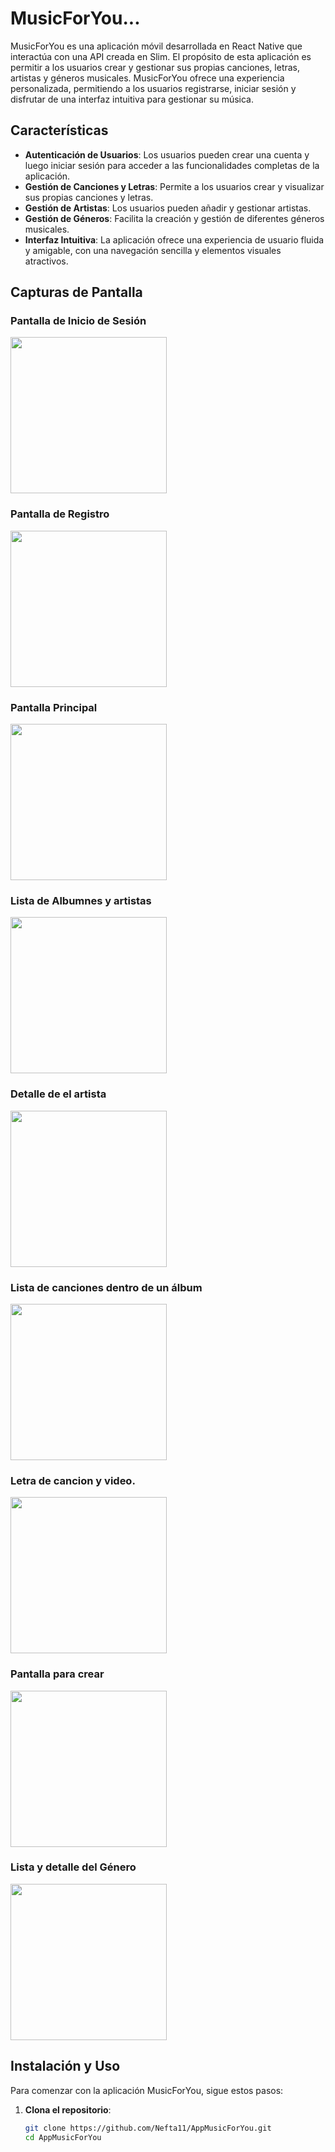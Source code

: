 ﻿# MusicForYou...
MusicForYou es una aplicación móvil desarrollada en React Native que interactúa con una API creada en Slim. El propósito de esta aplicación es permitir a los usuarios crear y gestionar sus propias canciones, letras, artistas y géneros musicales. MusicForYou ofrece una experiencia personalizada, permitiendo a los usuarios registrarse, iniciar sesión y disfrutar de una interfaz intuitiva para gestionar su música.
  
## Características

- **Autenticación de Usuarios**: Los usuarios pueden crear una cuenta y luego iniciar sesión para acceder a las funcionalidades completas de la aplicación.
- **Gestión de Canciones y Letras**: Permite a los usuarios crear y visualizar sus propias canciones y letras.
- **Gestión de Artistas**: Los usuarios pueden añadir y gestionar artistas.
- **Gestión de Géneros**: Facilita la creación y gestión de diferentes géneros musicales.
- **Interfaz Intuitiva**: La aplicación ofrece una experiencia de usuario fluida y amigable, con una navegación sencilla y elementos visuales atractivos.

## Capturas de Pantalla

### Pantalla de Inicio de Sesión
<img src="https://raw.githubusercontent.com/Nefta11/AppMusicForYou/main/src/public/Screenshot_1717172107.png" width="250">

### Pantalla de Registro
<img src="https://raw.githubusercontent.com/Nefta11/AppMusicForYou/main/src/public/Screenshot_1717172116.png" width="250">

### Pantalla Principal
<img src="https://raw.githubusercontent.com/Nefta11/AppMusicForYou/main/src/public/Screenshot_1717172129.png" width="250">

### Lista de Albumnes y artistas
<img src="https://raw.githubusercontent.com/Nefta11/AppMusicForYou/main/src/public/Screenshot_1717172140.png" width="250">

### Detalle de el artista
<img src="https://raw.githubusercontent.com/Nefta11/AppMusicForYou/main/src/public/Screenshot_1717172146.png" width="250">

### Lista de canciones dentro de un álbum
<img src="https://raw.githubusercontent.com/Nefta11/AppMusicForYou/main/src/public/Screenshot_1717172169.png" width="250">

### Letra de cancion y video.
<img src="https://raw.githubusercontent.com/Nefta11/AppMusicForYou/main/src/public/Screenshot_1717172175.png" width="250">

### Pantalla para crear
<img src="https://raw.githubusercontent.com/Nefta11/AppMusicForYou/main/src/public/Screenshot_1717172180.png" width="250">

### Lista y detalle del Género
<img src="https://raw.githubusercontent.com/Nefta11/AppMusicForYou/main/src/public/Screenshot_1717172185.png" width="250">

## Instalación y Uso

Para comenzar con la aplicación MusicForYou, sigue estos pasos:

1. **Clona el repositorio**:
   ```sh
   git clone https://github.com/Nefta11/AppMusicForYou.git
   cd AppMusicForYou
